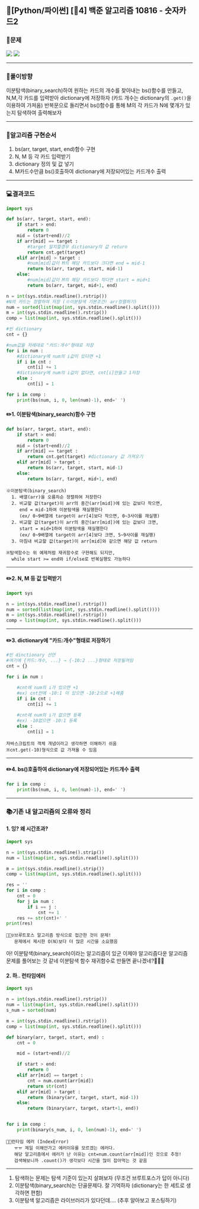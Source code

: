 ## 📖[Python/파이썬] [🥈4] 백준 알고리즘 10816 - 숫자카드2
### 📜문제
![](https://velog.velcdn.com/images/keynene/post/11903f2a-be6d-4f70-9bd5-9de9c3b24c74/image.png)
![](https://velog.velcdn.com/images/keynene/post/7f7a1a8f-0931-4510-9afa-3b2563af9c04/image.png)

* * *

### 📕풀이방향
이분탐색(binary_search)하여 원하는 카드의 개수를 찾아내는 bs()함수를 만들고, N,M,각 카드를 입력받아 dictionary에 저장하자
(카드 개수는 dictionary의 <code>.get()</code>을 이용하여 가져옴)
반복문으로 돌리면서 bs()함수를 통해 M의 각 카드가 N에 몇개가 있는지 탐색하여 출력해보자

* * *

### 📝알고리즘 구현순서
1. bs(arr, target, start, end)함수 구현
2. N, M 등 각 카드 입력받기
3. dictionary 정의 및 값 넣기
4. M카드수만큼 bs()호출하여 dictionary에 저장되어있는 카드개수 출력

* * *

### 💻결과코드
```python
import sys

def bs(arr, target, start, end):
    if start > end:
        return 0
    mid = (start+end)//2
    if arr[mid] == target :
    	#target 일치할경우 dictionary의 값 return
        return cnt.get(target)
    elif arr[mid] > target :
    	#num[mid]값이 M의 해당 카드보다 크다면 end = mid-1
        return bs(arr, target, start, mid-1)
    else:
    	#num[mid]값이 M의 해당 카드보다 작다면 start = mid+1
        return bs(arr, target, mid+1, end)

n = int(sys.stdin.readline().rstrip())
#N의 카드는 정렬하여 저장 (※이분탐색 기본조건! arr정렬하기)
num = sorted(list(map(int, sys.stdin.readline().split())))
m = int(sys.stdin.readline().rstrip())
comp = list(map(int, sys.stdin.readline().split()))

#빈 dictionary
cnt = {} 

#num값을 차례대로 "카드:개수"형태로 저장
for i in num :
	#dictionary에 num의 i값이 있다면 +1
    if i in cnt :
        cnt[i] += 1
    #dictionary에 num의 i값이 없다면, cnt[i]만들고 1저장 
    else :
        cnt[i] = 1

for i in comp :
    print(bs(num, i, 0, len(num)-1), end=' ')
```

#### ✏️1. 이분탐색(binary_search)함수 구현
```python
def bs(arr, target, start, end):
    if start > end:
        return 0
    mid = (start+end)//2
    if arr[mid] == target :
        return cnt.get(target) #dictionary 값 가져오기
    elif arr[mid] > target :
        return bs(arr, target, start, mid-1)
    else:
        return bs(arr, target, mid+1, end)
```
```
※이분탐색(binary_search)
  1. 배열(arr)을 오름차순 정렬하여 저장한다
  2. 비교할 값(target)이 arr의 중간(arr[mid])에 있는 값보다 작으면,
     end = mid-1하여 이분탐색을 재실행한다
     (ex/ 0~9배열에 target이 arr[4]보다 작으면, 0~3사이를 재실행)
  2. 비교할 값(target)이 arr의 중간(arr[mid])에 있는 값보다 크면,
     start = mid+1하여 이분탐색을 재실행한다
     (ex/ 0~9배열에 target이 arr[4]보다 크면, 5~9사이를 재실행)
  3. 마침내 비교할 값(target)이 arr[mid]와 같으면 해당 값 return
  
※탐색함수는 위 예제처럼 재귀함수로 구현해도 되지만,
  while start >= end와 if/else로 반복실행도 가능하다
```

* * *

#### ✏️2. N, M 등 값 입력받기
```python
import sys

n = int(sys.stdin.readline().rstrip())
num = sorted(list(map(int, sys.stdin.readline().split())))
m = int(sys.stdin.readline().rstrip())
comp = list(map(int, sys.stdin.readline().split()))
```

* * *

#### ✏️3. dictionary에 "카드:개수"형태로 저장하기
```python
#빈 dinctionary 선언
#여기에 {카드:개수, ...} → {-10:2 ...}형태로 저장될꺼임
cnt = {}

for i in num :

	#cnt에 num의 i가 있으면 +1
    #ex) cnt안에 -10:1 이 있으면 -10:2으로 +1해줌
    if i in cnt :
        cnt[i] += 1
    
    #cnt에 num의 i가 없으면 등록
    #ex) -10없으면 -10:1 등록
    else :
        cnt[i] = 1
```
```
자바스크립트의 객체 개념이라고 생각하면 이해하기 쉬움
※cnt.get(-10)형식으로 값 가져올 수 있음
```

* * *

#### ✏️4. bs()호출하여 dictionary에 저장되어있는 카드개수 출력
```python
for i in comp :
    print(bs(num, i, 0, len(num)-1), end=' ')
```

* * *

### 📚기존 내 알고리즘의 오류와 정리
#### 1. 잉? 왜 시간초과?
```python
import sys

n = int(sys.stdin.readline().strip())
num = list(map(int, sys.stdin.readline().split()))

m = int(sys.stdin.readline().strip())
comp = list(map(int, sys.stdin.readline().split()))

res = ''
for i in comp :
    cnt = 0
    for j in num :
        if i == j :
            cnt += 1
    res += str(cnt)+' '
print(res)
```
```
🙅🏻‍♀️브루트포스 알고리즘 방식으로 접근한 것이 문제!
   문제에서 제시한 O(N)보다 더 많은 시간을 소요했음
```
아! 이분탐색(binary_search)이라는 알고리즘이 있군
이제야 알고리즘다운 알고리즘 문제를 풀어보는 것 같네
이분탐색 함수 재귀함수로 만들면 끝나겠네?🤷🏻‍♀️

#### 2. 하.. 런타임에러
```python
import sys

n = int(sys.stdin.readline().rstrip())
num = list(map(int, sys.stdin.readline().split()))
s_num = sorted(num)

m = int(sys.stdin.readline().rstrip())
comp = list(map(int, sys.stdin.readline().split()))

def binary(arr, target, start, end) :
    cnt = 0

    mid = (start+end)//2

    if start > end:
        return 0
    elif arr[mid] == target :
        cnt = num.count(arr[mid])
        return str(cnt)
    elif arr[mid] > target :
        return (binary(arr, target, start, mid-1))
    else:
        return (binary(arr, target, start+1, end))


for i in comp :
    print(binary(s_num, i, 0, len(num)-1), end=' ')
```
```
🙅🏻‍런타임 에러 (IndexError)
   ㅠㅠ 제일 이해안가고 에러이유를 모르겠는 에러다.
   해당 알고리즘에서 에러가 난 이유는 cnt=num.count(arr[mid])인 것으로 추정!
   검색해보니까 .count()가 생각보다 시간을 많이 잡아먹는 것 같음
```

* * *

1. 탐색하는 문제는 탐색 기준이 있는지 살펴보자
   (무조건 브루트포스가 답이 아니다)
2. 이분탐색(binary_search)는 단골문제다. 잘 기억하자
   (dictionary는 한 세트로 생각하면 편함)
3. 이분탐색 알고리즘은 라이브러리가 있다던데....
   (추후 알아보고 포스팅하기)